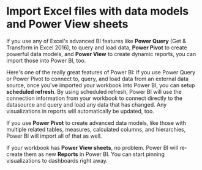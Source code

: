 <properties
   pageTitle="Import PowerView and PowerPivot to Power BI"
   description="Learn how to import your PowerView and PowerPivot worksheets into the Power BI service."
   services="powerbi"
   documentationCenter=""
   authors="davidiseminger"
   manager="mblythe"
   editor=""
   tags=""
   featuredVideoId="nVkpj0tB4Yk"
   featuredVideoThumb=""
   courseDuration=""/>

<tags
   ms.service="powerbi"
   ms.devlang="NA"
   ms.topic="article"
   ms.tgt_pltfrm="NA"
   ms.workload="powerbi"
   ms.date="02/20/2016"
   ms.author="owend"/>

# Import Excel files with data models and Power View sheets

If you use any of Excel's advanced BI features like **Power Query** (Get & Transform in Excel 2016), to query and load data, **Power Pivot** to create powerful data models, and **Power View** to create dynamic reports, you can import those into Power BI, too.

Here's one of the really great features of Power BI: If you use Power Query or Power Pivot to connect to, query, and load data from an external data source, once you've imported your workbook into Power BI, you can setup **scheduled refresh**. By using scheduled refresh, Power BI will use the connection information from your workbook to connect directly to the datasource and query and load any data that has changed. Any visualizations in reports will automatically be updated, too.

If you use **Power Pivot** to create advanced data models, like those with multiple related tables, measures, calculated columns, and hierarchies, Power BI will import all of that as well.

If your workbook has **Power View sheets**, no problem. Power BI will re-create them as new **Reports** in Power BI. You can start pinning visualizations to dashboards right away.
